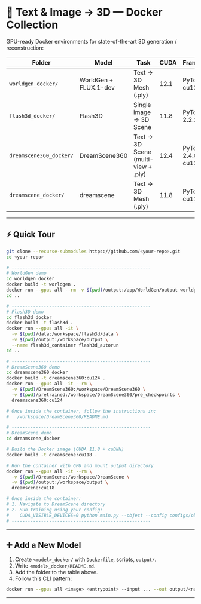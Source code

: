 # 🐳 Text & Image → 3D — Docker Collection

GPU-ready Docker environments for state-of-the-art 3D generation / reconstruction:

| Folder                  | Model                 | Task                                | CUDA | Framework           |
| ----------------------- | --------------------- | ----------------------------------- | ---- | ------------------- |
| `worldgen_docker/`      | WorldGen + FLUX.1-dev | Text → 3D Mesh (.ply)               | 12.1 | PyTorch cu128       |
| `flash3d_docker/`       | Flash3D               | Single image → 3D Scene             | 11.8 | PyTorch 2.2.2       |
| `dreamscene360_docker/` | DreamScene360         | Text → 3D Scene (multi-view + .ply) | 12.4 | PyTorch 2.4.0 cu124 |
| `dreamscene_docker/`    | dreamscene            | Text → 3D Mesh (.ply)               | 11.8 | PyTorch cu118       |

---

## ⚡ Quick Tour

```bash
git clone --recurse-submodules https://github.com/<your-repo>.git
cd <your-repo>

# ----------------------------------------------------
# WorldGen demo
cd worldgen_docker
docker build -t worldgen .
docker run --gpus all --rm -v $(pwd)/output:/app/WorldGen/output worldgen
cd ..

# ----------------------------------------------------
# Flash3D demo
cd flash3d_docker
docker build -t flash3d .
docker run --gpus all -it \
  -v $(pwd)/data:/workspace/flash3d/data \
  -v $(pwd)/output:/workspace/output \
  --name flash3d_container flash3d_autorun
cd ..

# ----------------------------------------------------
# DreamScene360 demo
cd dreamscene360_docker
docker build -t dreamscene360:cu124 .
docker run --gpus all -it --rm \
  -v $(pwd)/DreamScene360:/workspace/DreamScene360 \
  -v $(pwd)/pretrained:/workspace/DreamScene360/pre_checkpoints \
  dreamscene360:cu124

# Once inside the container, follow the instructions in:
#   /workspace/DreamScene360/README.md

# ----------------------------------------------------
# DreamScene demo
cd dreamscene_docker

# Build the Docker image (CUDA 11.8 + cuDNN)
docker build -t dreamscene:cu118 .

# Run the container with GPU and mount output directory
docker run --gpus all -it --rm \
  -v $(pwd)/DreamScene:/workspace/DreamScene \
  -v $(pwd)/output:/workspace/output \
  dreamscene:cu118

# Once inside the container:
# 1. Navigate to DreamScene directory
# 2. Run training using your config:
#    CUDA_VISIBLE_DEVICES=0 python main.py --object --config configs/objects/sample.yaml
# ----------------------------------------------------

```

---

## ➕ Add a New Model

1. Create `<model>_docker/` with `Dockerfile`, scripts, `output/`.
2. Write `<model>_docker/README.md`.
3. Add the folder to the table above.
4. Follow this CLI pattern:

```bash
docker run --gpus all <image> <entrypoint> --input ... --out output/<name>
```

---

<!--## License

Each sub-folder inherits its upstream license. This meta-repo is MIT-licensed.-->
